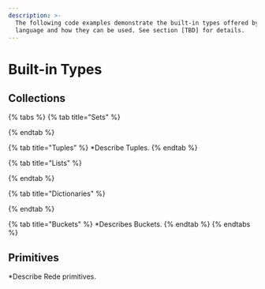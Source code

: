 ```yaml
---
description: >-
  The following code examples demonstrate the built-in types offered by the
  language and how they can be used. See section [TBD] for details.
---
```


# Built-in Types

## Collections

{% tabs %}
{% tab title="Sets" %}

{% endtab %}

{% tab title="Tuples" %}
\*Describe Tuples.
{% endtab %}

{% tab title="Lists" %}

{% endtab %}

{% tab title="Dictionaries" %}

{% endtab %}

{% tab title="Buckets" %}
\*Describes Buckets.
{% endtab %}
{% endtabs %}

## Primitives

\*Describe Rede primitives.
